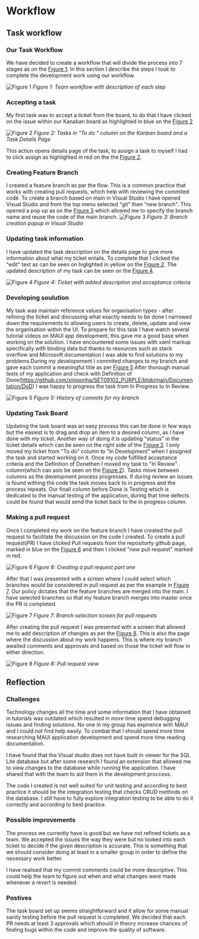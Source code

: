 # Workflow

## Task workflow

### Our Task Workflow 
We have decided to create a workflow that will divide the process into 7 stages as on the [Figure 1].  In this section I describe the steps I took to complete the development work using our workflow. 

![Figure 1](./images/Workflow.PNG)
*Figure 1: Team workflow with description of each step*

### Accepting a task 

My first task was to accept a ticket from the board, to do that I have clicked on the issue within our Kanaban board as highlighted in blue on the [Figure 2]

![Figure 2](./images/Assign.PNG)
*Figure 2: Tasks in "To do " column on the Kanban board and a Task Details Page* 

This action opens details page of the task, to assign a task to myself I had to click assign as highlighted in red on the the [Figure 2]. 
### Creating Feature Branch

I created a feature branch as per the flow. This is a common practice that works with creating pull requests, which help with reviewing the commited code. 
To create a branch based on main in Visual Studio I have opened Visual Studio and from the top menu selected "git" then "new branch". This opened a pop up as on the [Figure 3] which allowed me to specify the branch name and reuse the code of the main branch. 
![Figure 3](./images/BranchCreation.PNG)
*Figure 3: Branch creation popup in Visual Studio* 

### Updating task information
I have updated the task description on the details page to give more information about what my ticket entails. To complete that I clicked the "edit" text as can be seen on higlighted in yellow on the [Figure 2]. 
The updated description of my task can be seen on the [Figure 4]. 

![Figure 4](./images/Updated_Ticket.PNG)
*Figure 4: Ticket with added description and acceptance criteria* 

### Developing soulution 
My task was maintain reference values for organisation types - after refining the ticket and discussing what exactly needs to be done I narrowed down the requirements to allowing users to create, delete, update and view the organisation within the UI. To prepare for this task I have watch several tutorial videos on MAUI app development, this gave me a good base when working on the solution. I have encountered some issues with xaml markup specifically with binding data but thanks to resources such as stack overflow and Microsoft documentation I was able to find solutions to my problems.During my developement I commited changes to my branch and gave each commit a meaningful title as per [Figure 5] After thorough manual tests of my application and check with Definition of Done(https://github.com/xinjoonha/SET09102_PURPLE/blob/main/Documentation/DoD)  I was happy to progress the task from In Progress to In Review. 

![Figure 5](./images/CommitsHistory.PNG)
*Figure 5: History of commits for my branch* 

### Updating Task Board 
Updating the task board was an easy process this can be done in few ways but the easiest is to drag and drop an item to a desired column, as I have done with my ticket. Another way of doing it is updating "status" in the ticket details which can be seen on the right side of the [Figure 2]. I only moved my ticket from "To do" column to "In Development" when I assigned the task and started working on it. Once my code fulfilled acceptance criteria and the Definition of Donethen I moved my task to "In Review" column(which can aslo be seen on the [Figure 2]). Tasks move between columns as the development process progresses. If during review an issues is found withing the code the task moves back to in progress and the process repeats. Our finall column before Done is Testing which is dedicated to the manual testing of the application, during that time defects could be found that would send the ticket back to the in progress column. 

### Making a pull request
Once I completed my work on the feature branch I have created the pull request to facilitate the discussion on the code I created. To create a pull request(PR) I have clicked Pull requests from the repositorty github page, marked in blue on the [Figure 6] and then I clicked "new pull request" marked in red.

![Figure 6](./images/prCreation.PNG)
*Figure 6: Creating a pull request part one* 

After that I was presented with a screen where I could select which branches would be considered in pull request as per the example in [Figure 7]. Our policy dictates that the feature branches are merged into the main. I have selected branches so that my feature branch merges into master once the PR is completed. 

![Figure 7](./images/prCreation2.PNG)
*Figure 7: Branch selection screen for pull requests* 

After creating the pull request I was presented with a screen that allowed me to add description of changes as per the [Figure 8]. This is also the page where the discussion about my work happens. This is where my branch awaited comments and approvals and based on those the ticket will flow in either direction.

![Figure 8](./images/PR.PNG)
*Figure 8: Pull request view* 

## Reflection

### Challenges
Technology changes all the time and some information that I have obtained in tutorials was outdated which resulted in more time spend debugging issues and finding solutions. No one in my group has expirence with MAUI and I could not find help easily. To combat that I should spend more time researching MAUI application development and spend more time reading documentation. 

I have found that the Visual studio does not have built in viewer for the SQL Lite database but after some research I found an extension that allowed me to view changes to the database while running the application. I have shared that with the team to aid them in the development proccess.

The code I created is not well suited for unit testing and according to best practice it should be the integration testing that checks CRUD methods on the database. I still have to fully explore integration testing to be able to do it correctly and according to best practice. 


### Possible improvements

The process we currently have is good but we have not refined tickets as a team. We accepted the issues the way they were but no looked into each ticket to decide if the given description is accurate. This is something that we should consider doing at least in a smaller group in order to define the necessary work better.

I have realised that my commit comments could be more descriptive. This could help the team to figure out when and what changes were made whenever a revert is needed.

### Postives

The task board set up seems straightforward and it allow for some manual sanity testing before the pull request is completed. We decided that each PR needs at least 3 approvals which should in theory increase chances of finding bugs within the code and improve the quality of software. 

[Figure 1]: ./images/Workflow.PNG "Figure 1"
[Figure 2]: ./images/Assing.PNG "Figure 2"
[Figure 3]: ./images/BranchCreation.PNG "Figure 3"
[Figure 4]: ./images/Updated_Ticket.PNG "Figure 4"
[Figure 5]: ./images/CommitsHistory.PNG "Figure 5"
[Figure 6]: ./images/prCreation.PNG "Figure 6"
[Figure 7]: ./images/prCreation2.PNG "Figure 7"
[Figure 8]: ./images/PR.PNG "Figure 8"